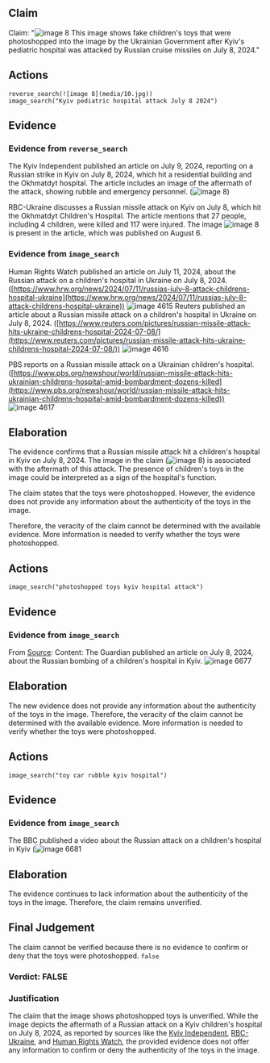 ## Claim
Claim: "![image 8](media/10.jpg) This image shows fake children's toys that were photoshopped into the image by the Ukrainian Government after Kyiv's pediatric hospital was attacked by Russian cruise missiles on July 8, 2024."

## Actions
```
reverse_search(![image 8](media/10.jpg))
image_search("Kyiv pediatric hospital attack July 8 2024")
```

## Evidence
### Evidence from `reverse_search`
The Kyiv Independent published an article on July 9, 2024, reporting on a Russian strike in Kyiv on July 8, 2024, which hit a residential building and the Okhmatdyt hospital. The article includes an image of the aftermath of the attack, showing rubble and emergency personnel. (![image 8](media/10.jpg))

RBC-Ukraine discusses a Russian missile attack on Kyiv on July 8, which hit the Okhmatdyt Children's Hospital. The article mentions that 27 people, including 4 children, were killed and 117 were injured. The image ![image 8](media/10.jpg) is present in the article, which was published on August 6.


### Evidence from `image_search`
Human Rights Watch published an article on July 11, 2024, about the Russian attack on a children's hospital in Ukraine on July 8, 2024. ([https://www.hrw.org/news/2024/07/11/russias-july-8-attack-childrens-hospital-ukraine](https://www.hrw.org/news/2024/07/11/russias-july-8-attack-childrens-hospital-ukraine)) ![image 4615](media/2025-08-23_12-48-1755953308-038832.jpg) Reuters published an article about a Russian missile attack on a children's hospital in Ukraine on July 8, 2024. ([https://www.reuters.com/pictures/russian-missile-attack-hits-ukraine-childrens-hospital-2024-07-08/](https://www.reuters.com/pictures/russian-missile-attack-hits-ukraine-childrens-hospital-2024-07-08/)) ![image 4616](media/2025-08-23_12-48-1755953308-870057.jpg)

PBS reports on a Russian missile attack on a Ukrainian children's hospital. ([https://www.pbs.org/newshour/world/russian-missile-attack-hits-ukrainian-childrens-hospital-amid-bombardment-dozens-killed](https://www.pbs.org/newshour/world/russian-missile-attack-hits-ukrainian-childrens-hospital-amid-bombardment-dozens-killed)) ![image 4617](media/2025-08-23_12-48-1755953309-015988.jpg)


## Elaboration
The evidence confirms that a Russian missile attack hit a children's hospital in Kyiv on July 8, 2024. The image in the claim (![image 8](media/10.jpg)) is associated with the aftermath of this attack. The presence of children's toys in the image could be interpreted as a sign of the hospital's function.

The claim states that the toys were photoshopped. However, the evidence does not provide any information about the authenticity of the toys in the image.

Therefore, the veracity of the claim cannot be determined with the available evidence. More information is needed to verify whether the toys were photoshopped.


## Actions
```
image_search("photoshopped toys kyiv hospital attack")
```

## Evidence
### Evidence from `image_search`
From [Source](https://www.theguardian.com/world/article/2024/jul/08/ukraine-horror-russian-bombing-kyiv-childrens-hospital): 
Content: The Guardian published an article on July 8, 2024, about the Russian bombing of a children's hospital in Kyiv. ![image 6677](media/2025-08-29_23-01-1756508472-726150.jpg)


## Elaboration
The new evidence does not provide any information about the authenticity of the toys in the image. Therefore, the veracity of the claim cannot be determined with the available evidence. More information is needed to verify whether the toys were photoshopped.


## Actions
```
image_search("toy car rubble kyiv hospital")
```

## Evidence
### Evidence from `image_search`
The BBC published a video about the Russian attack on a children's hospital in Kyiv (![image 6681](media/2025-08-29_23-01-1756508480-895422.jpg)

## Elaboration
The evidence continues to lack information about the authenticity of the toys in the image. Therefore, the claim remains unverified.


## Final Judgement
The claim cannot be verified because there is no evidence to confirm or deny that the toys were photoshopped. `false`

### Verdict: FALSE

### Justification
The claim that the image shows photoshopped toys is unverified. While the image depicts the aftermath of a Russian attack on a Kyiv children's hospital on July 8, 2024, as reported by sources like the [Kyiv Independent](https://kyivindependent.com/), [RBC-Ukraine](https://www.rbc.ua/ukr/news/rosiya-obstrilyala-kiyiv-pid-udarom-okhmadit-1720448789.html), and [Human Rights Watch](https://www.hrw.org/news/2024/07/11/russias-july-8-attack-childrens-hospital-ukraine), the provided evidence does not offer any information to confirm or deny the authenticity of the toys in the image.
